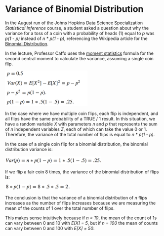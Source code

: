# Variance of Binomial Distribution

In the August run of the Johns Hopkins Data Science Specialization *Statistical Inference* course, a student asked a question about why the variance for a toss of a coin with a probability of heads (1) equal to *p* was *p(1 - p)* instead of <i>n * p(1 - p)</i>, referencing the Wikipedia article for the [Binomial Distribution](http://bit.ly/2vU528j).

In the lecture, Professor Caffo uses the [moment statistics](http://bit.ly/2iTE6zW) formula for the second central moment to calculate the variance, assuming a single coin flip.

<img src="./images/statinf-varOfBinomialDistribution01.png">

In the case where we have multiple coin flips, each flip is independent, and all flips have the same probability of a TRUE / 1 result. In this situation, we have a random variable *X* with parameters *n* and *p* that represents the sum of *n* independent variables *Z*, each of which can take the value 0 or 1. Therefore, the variance of the total number of flips is equal to <i>n * p(1 - p)</i>.

In the case of a single coin flip for a binomial distribution, the binomial distribution variance is:

<img src="./images/statinf-varOfBinomialDistribution02.png">


If we flip a fair coin 8 times, the variance of the binomial distribution of flips is:

<img src="./images/statinf-varOfBinomialDistribution03.png">


The conclusion is that the variance of a binomial distribution of *n* flips increases as the number of flips increases because we are measuring the mean of the counts of 1 over the total number of flips.

This makes sense intuitively because if *n = 10*, the mean of the count of 1s can vary between 0 and 10 with *E[X] = 5*, but if *n = 100* the mean of counts can vary between 0 and 100 with *E[X] = 50*.
